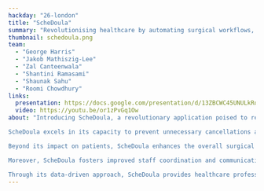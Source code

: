 ```yaml
---
hackday: "26-london"
title: "ScheDoula"
summary: "Revolutionising healthcare by automating surgical workflows, optimising theatre lists, and enhancing patient experiences with real-time data."
thumbnail: schedoula.png
team:
  - "George Harris"
  - "Jakob Mathiszig-Lee"
  - "Zal Canteenwala"
  - "Shantini Ramasami"
  - "Shaunak Sahu"
  - "Roomi Chowdhury"
links:
  presentation: https://docs.google.com/presentation/d/13ZBCWC45UNULkRqLsMuxEAOj7kOkU_6hnL3ypHEV64s
  video: https://youtu.be/or1zPvGq1Ow
about: "Introducing ScheDoula, a revolutionary application poised to revolutionize theater scheduling within healthcare settings. ScheDoula leverages cutting-edge automation to address the inefficiencies commonly encountered in healthcare facility operations, particularly in theater scheduling.

ScheDoula excels in its capacity to prevent unnecessary cancellations and associated complications, streamlining scheduling processes and optimizing theater resource utilization. This proactive approach minimizes disruptions to planned surgeries, leading to improved patient outcomes and reduced peri-operative anxiety. Patients benefit from enhanced certainty regarding their scheduled procedures and minimized fasting periods.

Beyond its impact on patients, ScheDoula enhances the overall surgical experience by facilitating smoother coordination of procedures and reducing wait times. Real-time updates and personalized notifications alleviate patient concerns, contributing to a more positive pre-operative journey.

Moreover, ScheDoula fosters improved staff coordination and communication by optimizing theater schedules and reducing the need for overtime work. This fosters a supportive and efficient work environment, bolstering staff morale and ultimately enhancing patient care.

Through its data-driven approach, ScheDoula provides healthcare professionals with accurate performance insights, empowering informed decision-making regarding resource allocation and operational enhancements. By identifying areas for optimization and enhancing theater efficiency, ScheDoula ensures that healthcare facilities deliver top-tier care while maximizing operational efficiency."
---
```

